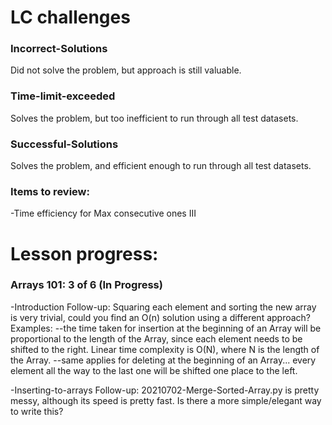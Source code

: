 # LC challenges
### Incorrect-Solutions
Did not solve the problem, but approach is still valuable.

### Time-limit-exceeded
Solves the problem, but too inefficient to run through all test datasets.

### Successful-Solutions
Solves the problem, and efficient enough to run through all test datasets.

### Items to review:
-Time efficiency for Max consecutive ones III

# Lesson progress:
### Arrays 101: 3 of 6 (In Progress)
-Introduction Follow-up: Squaring each element and sorting the new array is very trivial, could you find an O(n) solution using a different approach?
Examples:
--the time taken for insertion at the beginning of an Array will be proportional to the length of the Array, since each element needs to be shifted to the right. Linear time complexity is O(N), where  N is the length of the Array.
--same applies for deleting at the beginning of an Array... every element all the way to the last one will be shifted one place to the left.

-Inserting-to-arrays Follow-up: 20210702-Merge-Sorted-Array.py is pretty messy, although its speed is pretty fast. Is there a more simple/elegant way to write this?